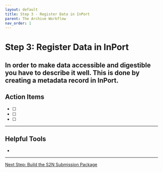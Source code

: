 ```yaml
---
layout: default
title: Step 3 - Register Data in InPort
parent: The Archive Workflow
nav_order: 1
---
```


# **Step 3: Register Data in InPort**

In order to make data accessible and digestible  you have to describe it well. This is done by creating a metadata record in **InPort**. 
---

## Action Items

- [ ] 
- [ ] 
- [ ] 

---

## Helpful Tools

  * 

---
<a href="{{ '/docs/Step-4-Build-the-S2N-Submission-Package.html' | relative_url }}" class="btn btn-custom fs-6 mb-4 mb-md-0">
  Next Step: Build the S2N Submission Package
</a>
